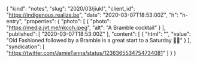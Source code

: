 {
  "kind": "notes",
  "slug": "2020/03/jiukl",
  "client_id": "https://indigenous.realize.be",
  "date": "2020-03-07T18:53:00Z",
  "h": "h-entry",
  "properties": {
    "photo": [
      {
        "photo": "https://media.jvt.me/nkcch.jpeg",
        "alt": "A Bramble cocktail"
      }
    ],
    "published": [
      "2020-03-07T18:53:00Z"
    ],
    "content": [
      {
        "html": "",
        "value": "Old Fashioned followed by a Bramble is a great start to a Saturday 🤙🏽"
      }
    ],
    "syndication": [
      "https://twitter.com/JamieTanna/status/1236365534754734081"
    ]
  }
}
